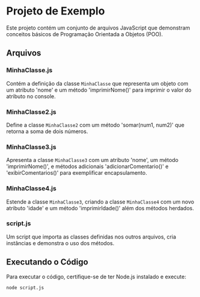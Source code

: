 # Projeto de Exemplo

Este projeto contém um conjunto de arquivos JavaScript que demonstram conceitos básicos de Programação Orientada a Objetos (POO).

## Arquivos

### MinhaClasse.js

Contém a definição da classe `MinhaClasse` que representa um objeto com um atributo 'nome' e um método 'imprimirNome()' para imprimir o valor do atributo no console.

### MinhaClasse2.js

Define a classe `MinhaClasse2` com um método 'somar(num1, num2)' que retorna a soma de dois números.

### MinhaClasse3.js

Apresenta a classe `MinhaClasse3` com um atributo 'nome', um método 'imprimirNome()', e métodos adicionais 'adicionarComentario()' e 'exibirComentarios()' para exemplificar encapsulamento.

### MinhaClasse4.js

Estende a classe `MinhaClasse3`, criando a classe `MinhaClasse4` com um novo atributo 'idade' e um método 'imprimirIdade()' além dos métodos herdados.

### script.js

Um script que importa as classes definidas nos outros arquivos, cria instâncias e demonstra o uso dos métodos.

## Executando o Código

Para executar o código, certifique-se de ter Node.js instalado e execute:

```bash
node script.js
```